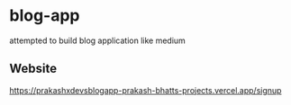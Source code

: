# blog-app
attempted to build blog application like medium 

## Website
https://prakashxdevsblogapp-prakash-bhatts-projects.vercel.app/signup
